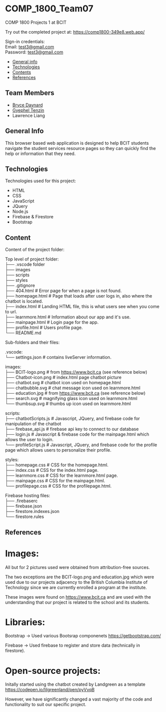 # COMP_1800_Team07

COMP 1800 Projects 1 at BCIT

Try out the completed project at: https://comp1800-349e8.web.app/

Sign-in credentials:  
Email: test3@gmail.com  
Password: test3@gmail.com

* [General info](#general-info)
* [Technologies](#technologies)
* [Contents](#content)
* [References](#references)

## Team Members
* [Bryce Daynard](https://github.com/bdaynard)
* [Gyephel Tenzin](https://github.com/GyephelT)
* Lawrence Liang

## General Info
This browser based web application is designed to
help BCIT students navigate the student services resource pages so they can quickly find the help or information that they need.
	
## Technologies
Technologies used for this project:
* HTML
* CSS
* JavaScript
* JQuery
* Node.js
* Firebase & Firestore
* Bootstrap 
	
## Content
Content of the project folder:

Top level of project folder:  
├── .vscode folder  
├── images  
├── scripts  
├── styles  
├── .gitignore  
├── 404.html                 # Error page for when a page is not found.  
├── homepage.html            # Page that loads after user logs in, also where the chatbot is located.  
├── index.html               # Landing HTML file, this is what users see when you come to url.  
├── learnmore.html           # Information about our app and it's use.  
├── mainpage.html            # Login page for the app.  
├── profile.html             # Users profile page.  
└── README.md

Sub-folders and their files:

.vscode:  
└── settings.json            # contains liveServer information.

images:  
├── BCIT-logo.png            # from https://www.bcit.ca (see reference below)  
├── Chatbot-icon.png         # index.html page chatbot picture  
├── chatbot.svg              # chatbot icon used on homepage.html  
├── chatbubble.svg           # chat message icon used on learnmore.html  
├── education.jpg            # from https://www.bcit.ca (see reference below)  
├── search.svg               # magnifying glass icon used on learnmore.html  
└── thumbsup.svg             # thumbs up icon used on learnmore.html  

scripts:  
├── chatbotScripts.js        # Javascript, JQuery, and firebase code for manipulation of the chatbot  
├── firebase_api.js          # firebase api key to connect to our database  
├── login.js                 # Javascript & firebase code for the mainpage.html which allows the user to login.  
└── profileScript.js         # Javascript, JQuery, and firebase code for the profile page which allows users to personalize their profile.  

styles:  
├── homepage.css             # CSS for the homepage.html.  
├── index.css                # CSS for the index.html page.  
├── learnmore.css            # CSS for the learnmore.html page.  
├── mainpage.css             # CSS for the mainpage.html.  
└── profilepage.css          # CSS for the profilepage.html.  

Firebase hosting files:  
├── .firebaserc  
├── firebase.json  
├── firestore.indexes.json  
└── firestore.rules  

## References

# Images:

All but for 2 pictures used were obtained from attribution-free sources. 

The two exceptions are the BCIT-logo.png and education.jpg which were used
due to our projects adjacency to the British Columbia Institute of 
Technology since we are currently enrolled a program at the institute. 

These images were found on https://www.bcit.ca and are used with the 
understanding that our project is related to the school and its students.

# Libraries:

Bootstrap -> Used various Bootsrap componenets
https://getbootstrap.com/

Firebase -> Used firebase to register and store data (technically in firestore).

# Open-source projects:

Initally started using the chatbot created by Landgreen as a template
https://codepen.io/lilgreenland/pen/pyVvqB 

However, we have significantly changed a vast majority of the code and functionality to suit our specific project.
